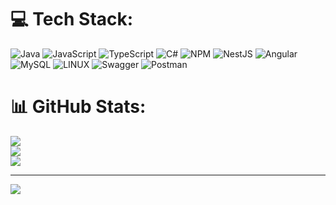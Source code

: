 
# 💻 Tech Stack:
![Java](https://img.shields.io/badge/java-%23ED8B00.svg?style=for-the-badge&logo=java&logoColor=black) ![JavaScript](https://img.shields.io/badge/javascript-%23323330.svg?style=for-the-badge&logo=javascript&logoColor=%23F7DF1E) ![TypeScript](https://img.shields.io/badge/typescript-%23007ACC.svg?style=for-the-badge&logo=typescript&logoColor=white) ![C#](https://img.shields.io/badge/c%23-%23239120.svg?style=for-the-badge&logo=c-sharp&logoColor=white) ![NPM](https://img.shields.io/badge/NPM-%23000000.svg?style=for-the-badge&logo=npm&logoColor=white) ![NestJS](https://img.shields.io/badge/nestjs-%23E0234E.svg?style=for-the-badge&logo=nestjs&logoColor=black) ![Angular](https://img.shields.io/badge/angular-%23DD0031.svg?style=for-the-badge&logo=angular&logoColor=white) ![MySQL](https://img.shields.io/badge/mysql-%2300f.svg?style=for-the-badge&logo=mysql&logoColor=black) ![LINUX](https://img.shields.io/badge/Linux-FCC624?style=for-the-badge&logo=linux&logoColor=black) ![Swagger](https://img.shields.io/badge/-Swagger-%23Clojure?style=for-the-badge&logo=swagger&logoColor=black) ![Postman](https://img.shields.io/badge/Postman-FF6C37?style=for-the-badge&logo=postman&logoColor=black)
# 📊 GitHub Stats:
![](https://github-readme-stats.vercel.app/api?username=Denis11333&theme=vue&hide_border=false&include_all_commits=false&count_private=false)<br/>
![](https://github-readme-streak-stats.herokuapp.com/?user=Denis11333&theme=vue&hide_border=false)<br/>
![](https://github-readme-stats.vercel.app/api/top-langs/?username=Denis11333&theme=vue&hide_border=false&include_all_commits=false&count_private=false&layout=compact)

---
[![](https://visitcount.itsvg.in/api?id=Denis11333&icon=0&color=0)](https://visitcount.itsvg.in)

<!-- Proudly created with GPRM ( https://gprm.itsvg.in ) -->
